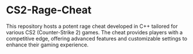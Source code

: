 # CS2-Rage-Cheat
This repository hosts a potent rage cheat developed in C++ tailored for various CS2 (Counter-Strike 2) games. The cheat provides players with a competitive edge, offering advanced features and customizable settings to enhance their gaming experience.

